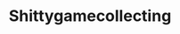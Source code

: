 ---
title: Shittygamecollecting
crosslinks:
- gamecollecting
- Shittyprices
- pics
- crapmame
- theydidntdothemath
- delusionalcraigslist
---